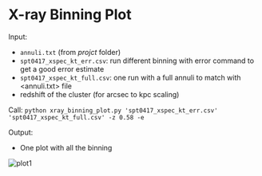 # X-ray Binning Plot

Input:
- `annuli.txt` (from *projct* folder)
- `spt0417_xspec_kt_err.csv`: run different binning with error command to get a good error estimate
- `spt0417_xspec_kt_full.csv`: one run with a full annuli to match with <annuli.txt> file
- redshift of the cluster (for arcsec to kpc scaling)

Call: `python xray_binning_plot.py 'spt0417_xspec_kt_err.csv' 'spt0417_xspec_kt_full.csv' -z 0.58 -e`

Output:
- One plot with all the binning 

![plot1](https://github.com/leogulus/Astro_Scripts/xray_binning_plot/spt0417_xspec_kt_err_plot.jpg?raw=true)
